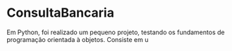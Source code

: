 # ConsultaBancaria

Em Python, foi realizado um pequeno projeto, testando os fundamentos de programação orientada à objetos.
Consiste em u
